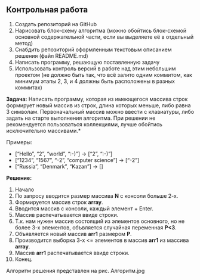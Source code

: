 ## Контрольная работа

1. Создать репозиторий на GitHub
2. Нарисовать блок-схему алгоритма (можно обойтись блок-схемой основной содержательной части, если вы выделяете её в отдельный метод)
3. Снабдить репозиторий оформленным текстовым описанием решения (файл README.md)
4. Написать программу, решающую поставленную задачу
5. Использовать контроль версий в работе над этим небольшим проектом (не должно быть так, что всё залито одним коммитом, как минимум этапы 2, 3, и 4 должны быть расположены в разных коммитах)

**Задача:** Написать программу, которая из имеющегося массива строк формирует новый массив из строк, длина которых меньше, либо равна 3 символам. Первоначальный массив можно ввести с клавиатуры, либо задать на старте выполнения алгоритма. При решении не рекомендуется пользоваться коллекциями, лучше обойтись исключительно массивами.*

Примеры:
- [“Hello”, “2”, “world”, “:-)”] → [“2”, “:-)”]
- [“1234”, “1567”, “-2”, “computer science”] → [“-2”]
- [“Russia”, “Denmark”, “Kazan”] → []

**Решение:** 

1. Начало
2. По запросу вводится размер массива **N** с консоли больше 2-х.
3. Формируется массив строк **array**.
4. Вводится массив с консоли, каждый элемент + Enter.
5. Массив распечатывается ввиде строки.
6. Т.к. нам нужен массив состоящий из элементов основного, но не более 3-х элементов, объвляется случайная переменная **P<3**.
7. Объявляется новый массив **arr1** размером **Р**.
8. Производится выборка 3-х  <= элементов в массив **arr1** из массива **array**.
9. Массив **arr1** распечатывается ввиде строки.
10. Конец.

Алгоритм решения представлен на рис. Алгоритм.jpg